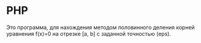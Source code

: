 # PHP
 Это программа, для нахождения методом половинного деления корней уравнения f(x)=0 на отрезке [a, b] с заданной точностью (eps).
